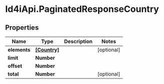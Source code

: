 # Id4iApi.PaginatedResponseCountry

## Properties
Name | Type | Description | Notes
------------ | ------------- | ------------- | -------------
**elements** | [**[Country]**](Country.md) |  | [optional] 
**limit** | **Number** |  | 
**offset** | **Number** |  | 
**total** | **Number** |  | [optional] 


